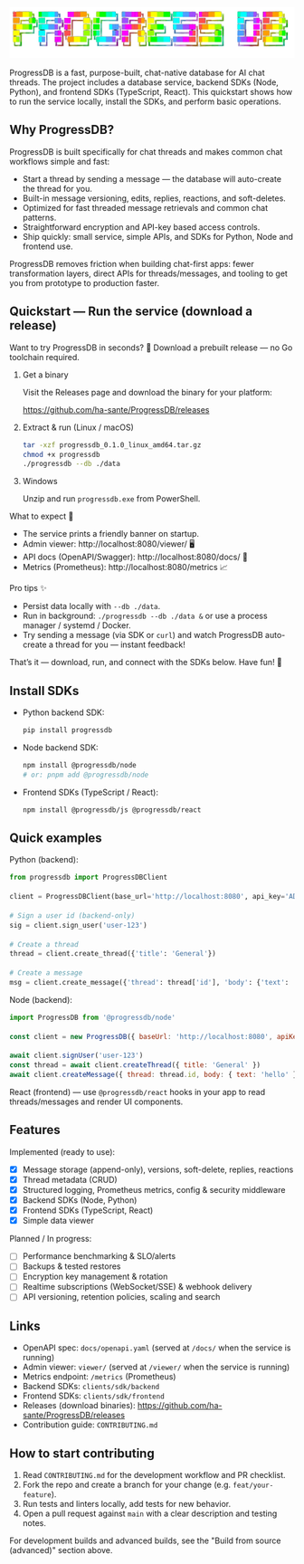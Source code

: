 
![ProgressDB Logo](/docs/logo-colors.png)

ProgressDB is a fast, purpose-built, chat-native database for AI chat threads. The project includes a database service, backend SDKs (Node, Python), and frontend SDKs (TypeScript, React). This quickstart shows how to run the service locally, install the SDKs, and perform basic operations.

## Why ProgressDB?

ProgressDB is built specifically for chat threads and makes common chat workflows simple and fast:

- Start a thread by sending a message — the database will auto-create the thread for you.
- Built-in message versioning, edits, replies, reactions, and soft-deletes.
- Optimized for fast threaded message retrievals and common chat patterns.
- Straightforward encryption and API-key based access controls.
- Ship quickly: small service, simple APIs, and SDKs for Python, Node and frontend use.

ProgressDB removes friction when building chat-first apps: fewer transformation layers, direct APIs for threads/messages, and tooling to get you from prototype to production faster.

## Quickstart — Run the service (download a release)

Want to try ProgressDB in seconds? 🚀 Download a prebuilt release — no Go toolchain required.

1) Get a binary

   Visit the Releases page and download the binary for your platform:

   https://github.com/ha-sante/ProgressDB/releases

2) Extract & run (Linux / macOS)

   ```sh
   tar -xzf progressdb_0.1.0_linux_amd64.tar.gz
   chmod +x progressdb
   ./progressdb --db ./data
   ```

3) Windows

   Unzip and run `progressdb.exe` from PowerShell.

What to expect 🎉

- The service prints a friendly banner on startup.
- Admin viewer: http://localhost:8080/viewer/ 🖥️
- API docs (OpenAPI/Swagger): http://localhost:8080/docs/ 📖
- Metrics (Prometheus): http://localhost:8080/metrics 📈

Pro tips ✨

- Persist data locally with `--db ./data`.
- Run in background: `./progressdb --db ./data &` or use a process manager / systemd / Docker.
- Try sending a message (via SDK or `curl`) and watch ProgressDB auto-create a thread for you — instant feedback!

That’s it — download, run, and connect with the SDKs below. Have fun! 🎉

## Install SDKs

- Python backend SDK:

  ```sh
  pip install progressdb
  ```

- Node backend SDK:

  ```sh
  npm install @progressdb/node
  # or: pnpm add @progressdb/node
  ```

- Frontend SDKs (TypeScript / React):

  ```sh
  npm install @progressdb/js @progressdb/react
  ```

## Quick examples

Python (backend):

```py
from progressdb import ProgressDBClient

client = ProgressDBClient(base_url='http://localhost:8080', api_key='ADMIN_KEY')

# Sign a user id (backend-only)
sig = client.sign_user('user-123')

# Create a thread
thread = client.create_thread({'title': 'General'})

# Create a message
msg = client.create_message({'thread': thread['id'], 'body': {'text': 'hello'}})
```

Node (backend):

```js
import ProgressDB from '@progressdb/node'

const client = new ProgressDB({ baseUrl: 'http://localhost:8080', apiKey: process.env.PROGRESSDB_ADMIN_KEY })

await client.signUser('user-123')
const thread = await client.createThread({ title: 'General' })
await client.createMessage({ thread: thread.id, body: { text: 'hello' } })
```

React (frontend) — use `@progressdb/react` hooks in your app to read threads/messages and render UI components.

## Features

Implemented (ready to use):

- [x] Message storage (append-only), versions, soft-delete, replies, reactions
- [x] Thread metadata (CRUD)
- [x] Structured logging, Prometheus metrics, config & security middleware
- [x] Backend SDKs (Node, Python)
- [x] Frontend SDKs (TypeScript, React)
- [x] Simple data viewer

Planned / In progress:

- [ ] Performance benchmarking & SLO/alerts
- [ ] Backups & tested restores
- [ ] Encryption key management & rotation
- [ ] Realtime subscriptions (WebSocket/SSE) & webhook delivery
- [ ] API versioning, retention policies, scaling and search

## Links

- OpenAPI spec: `docs/openapi.yaml` (served at `/docs/` when the service is running)
- Admin viewer: `viewer/` (served at `/viewer/` when the service is running)
- Metrics endpoint: `/metrics` (Prometheus)
- Backend SDKs: `clients/sdk/backend`
- Frontend SDKs: `clients/sdk/frontend`
- Releases (download binaries): https://github.com/ha-sante/ProgressDB/releases
- Contribution guide: `CONTRIBUTING.md`

## How to start contributing

1. Read `CONTRIBUTING.md` for the development workflow and PR checklist.
2. Fork the repo and create a branch for your change (e.g. `feat/your-feature`).
3. Run tests and linters locally, add tests for new behavior.
4. Open a pull request against `main` with a clear description and testing notes.

For development builds and advanced builds, see the "Build from source (advanced)" section above.
